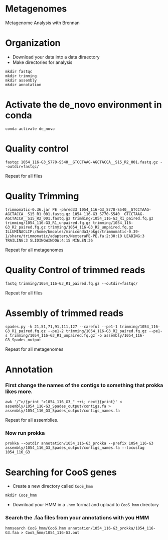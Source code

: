 # Metagenomes
Metagenome Analysis with Brennan


# Organization
-  Download your data into a data diraectory 
-  Make directories for analysis
```{BASH}
mkdir fastqc
mkdir trimming
mkdir assembly
mkdir annotation
```

# Activate the de_novo environment in conda

```{BASH}
conda activate de_novo
```

# Quality control
```{BASH}
fastqc 1054_116-G3_S770-S540__GTCCTAAG-AGCTACCA__S15_R2_001.fastq.gz --outdir=fastqc/
```
Repeat for all files
# Quality Trimming
```{BASH}
trimmomatic-0.36.jar PE -phred33 1054_116-G3_S770-S540__GTCCTAAG-AGCTACCA__S15_R1_001.fastq.gz 1054_116-G3_S770-S540__GTCCTAAG-AGCTACCA__S15_R2_001.fastq.gz trimming/1054_116-G3_R1_paired.fq.gz trimming/1054_116-G3_R1_unpaired.fq.gz trimming/1054_116-G3_R2_paired.fq.gz trimming/1054_116-G3_R2_unpaired.fq.gz ILLUMINACLIP:/home/bmcoles/miniconda3/pkgs/trimmomatic-0.39-1/share/trimmomatic/adapters/NexteraPE-PE.fa:2:30:10 LEADING:3 TRAILING:3 SLIDINGWINDOW:4:15 MINLEN:36
```
Repeat for all metagenomes
# Quality Control of trimmed reads
```{BASH}
fastq trimming/1054_116-G3_R1_paired.fq.gz --outdir=fastqc/
```
Repeat for all files
# Assembly of trimmed reads
```{BASH}
spades.py -k 21,51,71,91,111,127 --careful --pe1-1 trimming/1054_116-G3_R1_paired.fq.gz --pe1-2 trimming/1054_116-G3_R2_paired.fq.gz --pe1-s trimming/1054_116-G3_R1_unpaired.fq.gz -o assembly/1054_116-G3_Spades_output
```
Repeat for all metagenomes

# Annotation
### First change the names of the contigs to something that prokka likes more.
```{BASH}
awk '/^>/{print ">1054_116_G3_" ++i; next}{print}' < assembly/1054_116-G3_Spades_output/contigs.fa > assembly/1054_116_G3_Spades_output/contigs_names.fa
```
Repeat for all assemblies. 

### Now run prokka
```{BASH}
prokka --outdir annotation/1054_116-G3_prokka --prefix 1054_116-G3 assembly/1054_116_G3_Spades_output/contigs_names.fa --locustag 1054_116_G3
```
# Searching for CooS genes
- Create a new directory called `CooS_hmm`
```{BASH}
mkdir Coos_hmm
```
- Download your HMM in a `.hmm` format and upload to `CooS_hmm` directory

### Search the .faa files from your annotations with you HMM
```{BASH}
hmmsearch CooS_hmm/CooS.hmm annotation/1054_116-G3_prokka/1054_116-G3.faa > CooS_hmm/1054_116-G3.out
```
